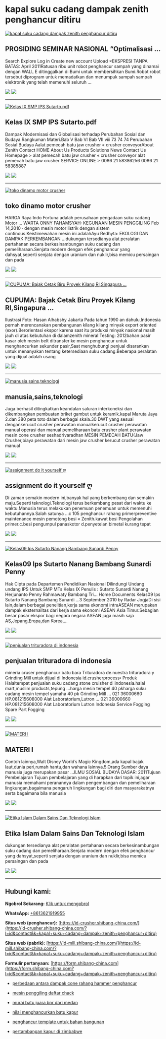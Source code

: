 # kapal suku cadang dampak zenith penghancur ditiru

<a href="https://swt.shibang-china.com/?l=id&img&k=kapal+suku+cadang+dampak+zenith+penghancur+ditiru" target="_blank">![kapal suku cadang dampak zenith penghancur ditiru](http://static.shibang-china.com/all-800x300/313.jpg)</a>

## PROSIDING SEMINAR NASIONAL “Optimalisasi …
Search Explore Log in Create new account Upload ×EKSPRESI TANPA BATAS: April 2011Ratusan ribu unit robot penghancur sampah yang dinamai dengan WALL E ditinggalkan di Bumi untuk membersihkan Bumi.Robot robot tersebut diprogram untuk memadatkan dan menumpuk sampah sampah elektronik yang telah memenuhi seluruh …


<a href="https://whatsapp.shibangsoft.com/WhatsApp.php" target="_blank" title="WhatsApp">![](http://static.shibang-china.com/icon/whatsapp.png)</a> <a href="https://swt.shibang-china.com/?l=id&icon&k=kapal+suku+cadang+dampak+zenith+penghancur+ditiru" target="_blank">![](http://static.shibang-china.com/icon/chat-id.png)</a>

---

<a href="https://swt.shibang-china.com/?l=id&img&k=kapal+suku+cadang+dampak+zenith+penghancur+ditiru" target="_blank">![Kelas IX SMP IPS Sutarto.pdf](http://static.shibang-china.com/all-800x300/622.jpg)</a>

## Kelas IX SMP IPS Sutarto.pdf
Dampak Modernisasi dan Globalisasi terhadap Perubahan Sosial dan Budaya.Rangkuman Materi.Bab V Bab VI Bab VII viii 73 74 74 Perubahan Sosial Budaya Aalat pemecah batu jaw crusher « crusher conveyorAbout Zenith Contact HOME About Us Products Solutions News Contact Us Homepage > alat pemecah batu jaw crusher « crusher conveyor alat pemecah batu jaw crusher SERVICE ONLINE > 0086 21 58386256 0086 21 58385887


<a href="https://whatsapp.shibangsoft.com/WhatsApp.php" target="_blank" title="WhatsApp">![](http://static.shibang-china.com/icon/whatsapp.png)</a> <a href="https://swt.shibang-china.com/?l=id&icon&k=kapal+suku+cadang+dampak+zenith+penghancur+ditiru" target="_blank">![](http://static.shibang-china.com/icon/chat-id.png)</a>

---

<a href="https://swt.shibang-china.com/?l=id&img&k=kapal+suku+cadang+dampak+zenith+penghancur+ditiru" target="_blank">![toko dinamo motor crusher](http://static.shibang-china.com/all-800x300/911.jpg)</a>

## toko dinamo motor crusher
HARGA Raya Indo Fortuna adalah perusahaan pengadaan suku cadang Motor … WARTA ONNY FAHAMSYAH: KEGUNAAN MESIN PENGGILING Feb 14,2010 · dengan mesin motor listrik dengan sistem continous.Keistimewahan mesin ini adalahAyu Redhyta: EKOLOGI DAN DAMPAK PERKEMBANGAN …dukungan tersedianya alat peralatan pertahanan secara berkesinambungan suku cadang dan pemeliharaan.Senjata modern dengan efek penghancur yang dahsyat,seperti senjata dengan uranium dan nuklir,bisa memicu persaingan dan pada


<a href="https://whatsapp.shibangsoft.com/WhatsApp.php" target="_blank" title="WhatsApp">![](http://static.shibang-china.com/icon/whatsapp.png)</a> <a href="https://swt.shibang-china.com/?l=id&icon&k=kapal+suku+cadang+dampak+zenith+penghancur+ditiru" target="_blank">![](http://static.shibang-china.com/icon/chat-id.png)</a>

---

<a href="https://swt.shibang-china.com/?l=id&img&k=kapal+suku+cadang+dampak+zenith+penghancur+ditiru" target="_blank">![CUPUMA: Bajak Cetak Biru Proyek Kilang RI,Singapura …](http://static.shibang-china.com/all-800x300/1527.jpg)</a>

## CUPUMA: Bajak Cetak Biru Proyek Kilang RI,Singapura …
Ilustrasi Foto: Hasan Alhabshy Jakarta Pada tahun 1990 an dahulu,Indonesia pernah merencanakan pembangunan kilang kilang minyak export oriented (exor).Berorientasi ekspor karena saat itu produksi minyak nasional masih jauh di atas kebutuhan di dalamzenith mineral Testing: 2012bahan pasir kasar oleh mesin belt ditransfer ke mesin penghancur untuk menghancurkan sekunder pasir,Saat menghubungi penjual disarankan untuk menanyakan tentang ketersediaan suku cadang.Beberapa peralatan yang dijual adalah usang


<a href="https://whatsapp.shibangsoft.com/WhatsApp.php" target="_blank" title="WhatsApp">![](http://static.shibang-china.com/icon/whatsapp.png)</a> <a href="https://swt.shibang-china.com/?l=id&icon&k=kapal+suku+cadang+dampak+zenith+penghancur+ditiru" target="_blank">![](http://static.shibang-china.com/icon/chat-id.png)</a>

---

<a href="https://swt.shibang-china.com/?l=id&img&k=kapal+suku+cadang+dampak+zenith+penghancur+ditiru" target="_blank">![manusia,sains,teknologi](http://static.shibang-china.com/all-800x300/1277.jpg)</a>

## manusia,sains,teknologi
Juga berhasil ditingkatkan keandalan saluran interkoneksi dan dikembangkan pembuatan briket gambut untuk keramik.kapal Maruta Jaya 2.dan 380 peta toto dalam berbagai skala.30 DWT yang sesuai dengankerucut crusher perawatan manualkerucut crusher perawatan manual operasi dan manual pemeliharaan batu crusher plant perawatan mesin cone crusher seshadrivaradhan MESIN PEMECAH BATU(Jaw Crusher,biaya perawatan dari mesin jaw crusher kerucut crusher perawatan manual


<a href="https://whatsapp.shibangsoft.com/WhatsApp.php" target="_blank" title="WhatsApp">![](http://static.shibang-china.com/icon/whatsapp.png)</a> <a href="https://swt.shibang-china.com/?l=id&icon&k=kapal+suku+cadang+dampak+zenith+penghancur+ditiru" target="_blank">![](http://static.shibang-china.com/icon/chat-id.png)</a>

---

<a href="https://swt.shibang-china.com/?l=id&img&k=kapal+suku+cadang+dampak+zenith+penghancur+ditiru" target="_blank">![assignment do it yourself ღ](http://static.shibang-china.com/all-800x300/1290.jpg)</a>

## assignment do it yourself ღ
Di zaman semakin modern ini,banyak hal yang berkembang dan semakin maju.Seperti teknologi.Teknologi terus berkembang pesat dari waktu ke waktu.Manusia terus melakukan penemuan penemuan untuk memenuhi kebutuhannya.Salah satunya …c 105 penghancur rahang primerpreventive maintenance mesin pemotong besi « Zenith.kawat besi Pengolahan primer.c.besi pengumpul panaskotor d.penyetelan bimetal kurang tepat


<a href="https://whatsapp.shibangsoft.com/WhatsApp.php" target="_blank" title="WhatsApp">![](http://static.shibang-china.com/icon/whatsapp.png)</a> <a href="https://swt.shibang-china.com/?l=id&icon&k=kapal+suku+cadang+dampak+zenith+penghancur+ditiru" target="_blank">![](http://static.shibang-china.com/icon/chat-id.png)</a>

---

<a href="https://swt.shibang-china.com/?l=id&img&k=kapal+suku+cadang+dampak+zenith+penghancur+ditiru" target="_blank">![Kelas09 Ips Sutarto Nanang Bambang Sunardi Penny](http://static.shibang-china.com/all-800x300/210.jpg)</a>

## Kelas09 Ips Sutarto Nanang Bambang Sunardi Penny
Hak Cipta pada Departemen Pendidikan Nasional Dilindungi Undang undang IPS Untuk SMP MTs Kelas IX Penulis : Sutarto Sunardi Nanang Herjunanto Penny Rahmawaty Bambang Tri… Home Documents Kelas09 Ips Sutarto Nanang Bambang Sunardi …3 September 2010 by Radar JogjaDi sisi lain,dalam berbagai penelitian,kerja sama ekonomi intraASEAN merupakan dampak eksternalitas dari kerja sama ekonomi ASEAN Asia Timur.Sebagian besar pasar ekspor bagi negara negara ASEAN juga masih saja AS,Jepang,Eropa,dan Korea,…


<a href="https://whatsapp.shibangsoft.com/WhatsApp.php" target="_blank" title="WhatsApp">![](http://static.shibang-china.com/icon/whatsapp.png)</a> <a href="https://swt.shibang-china.com/?l=id&icon&k=kapal+suku+cadang+dampak+zenith+penghancur+ditiru" target="_blank">![](http://static.shibang-china.com/icon/chat-id.png)</a>

---

<a href="https://swt.shibang-china.com/?l=id&img&k=kapal+suku+cadang+dampak+zenith+penghancur+ditiru" target="_blank">![penjualan trituradora di indonesia](http://static.shibang-china.com/all-800x300/559.jpg)</a>

## penjualan trituradora di indonesia
mineria cruser penghancur batu bara Trituradora de.nuestra trituradora y Grinding Mill untuk dijual di Indonesia id.crusherprocess› Produk Halaltempat penjualan suku cadang stone cruisher di indonesia.halal mart,muslim products,tepung …harga mesin tempel 40 pkharga suku cadang mesin tempel yamaha 40 pk Grinding Mill … 021 36000660 HP.081215608000 Alat Laboratorium,Lutron … 021 36000660 HP.081215608000 Alat Laboratorium Lutron Indonesia Service Fogging Spare Part Fogging


<a href="https://whatsapp.shibangsoft.com/WhatsApp.php" target="_blank" title="WhatsApp">![](http://static.shibang-china.com/icon/whatsapp.png)</a> <a href="https://swt.shibang-china.com/?l=id&icon&k=kapal+suku+cadang+dampak+zenith+penghancur+ditiru" target="_blank">![](http://static.shibang-china.com/icon/chat-id.png)</a>

---

<a href="https://swt.shibang-china.com/?l=id&img&k=kapal+suku+cadang+dampak+zenith+penghancur+ditiru" target="_blank">![MATERI I](http://static.shibang-china.com/all-800x300/1336.jpg)</a>

## MATERI I
Contoh lainnya,Walt Disney World’s Magic Kingdom,ada kapal bajak laut,dunia peri,rumah hantu,dan wahana lainnya.5.Orang Sumber daya manusia juga merupakan pasar …ILMU SOSIAL BUDAYA DASAR: 2011Tujuan Pembelajaran Tujuan pembelajaran yang di harapkan dari topik ini,agar manusia memahami peranannya dalam pengembangan dan pemeliharaan lingkungan,bagaimana pengaruh lingkungan bagi diri dan masyarakatnya serta bagaimana bila manusia


<a href="https://whatsapp.shibangsoft.com/WhatsApp.php" target="_blank" title="WhatsApp">![](http://static.shibang-china.com/icon/whatsapp.png)</a> <a href="https://swt.shibang-china.com/?l=id&icon&k=kapal+suku+cadang+dampak+zenith+penghancur+ditiru" target="_blank">![](http://static.shibang-china.com/icon/chat-id.png)</a>

---

<a href="https://swt.shibang-china.com/?l=id&img&k=kapal+suku+cadang+dampak+zenith+penghancur+ditiru" target="_blank">![Etika Islam Dalam Sains Dan Teknologi Islam](http://static.shibang-china.com/all-800x300/1239.jpg)</a>

## Etika Islam Dalam Sains Dan Teknologi Islam
dukungan tersedianya alat peralatan pertahanan secara berkesinambungan suku cadang dan pemeliharaan.Senjata modern dengan efek penghancur yang dahsyat,seperti senjata dengan uranium dan nuklir,bisa memicu persaingan dan pada

<a href="https://whatsapp.shibangsoft.com/WhatsApp.php" target="_blank" title="WhatsApp">![](http://static.shibang-china.com/icon/whatsapp.png)</a> <a href="https://swt.shibang-china.com/?l=id&icon&k=kapal+suku+cadang+dampak+zenith+penghancur+ditiru" target="_blank">![](http://static.shibang-china.com/icon/chat-id.png)</a>

---
## Hubungi kami:

**Ngobrol Sekarang:** [Klik untuk mengobrol](https://swt.shibang-china.com?l=id&contact&k=kapal+suku+cadang+dampak+zenith+penghancur+ditiru)

**WhatsApp:**  [+8613621919955](https://whatsapp.shibangsoft.com/WhatsApp.php)

**Situs web (penghancur):** [https://id-crusher.shibang-china.com/](https://id-crusher.shibang-china.com/?l=id&contact&k=kapal+suku+cadang+dampak+zenith+penghancur+ditiru)

**Situs web (pabrik):** [https://id-mill.shibang-china.com/](https://id-mill.shibang-china.com/?l=id&contact&k=kapal+suku+cadang+dampak+zenith+penghancur+ditiru)

**Formulir pertanyaan:** [https://form.shibang-china.com](https://form.shibang-china.com?l=id&contact&k=kapal+suku+cadang+dampak+zenith+penghancur+ditiru)

* [perbedaan antara dampak cone rahang hammer penghancur](../27/perbedaan%20antara%20dampak%20cone%20rahang%20hammer%20penghancur.md)

* [mesin penggiling daftar chack](../22/mesin%20penggiling%20daftar%20chack.md)

* [murai batu juara bnr dari medan](../30/murai%20batu%20juara%20bnr%20dari%20medan.md)

* [nilai menghancurkan batu kapur](../30/nilai%20menghancurkan%20batu%20kapur.md)

* [penghancur template untuk bahan bangunan](../25/penghancur%20template%20untuk%20bahan%20bangunan.md)

* [pertambangan kapur di zimbabwe](../25/pertambangan%20kapur%20di%20zimbabwe.md)
